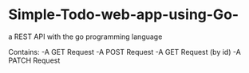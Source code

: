 # Simple-Todo-web-app-using-Go-

a REST API with the go programming language


Contains:
-A GET Request
-A POST Request
-A GET Request (by id)
-A PATCH Request
